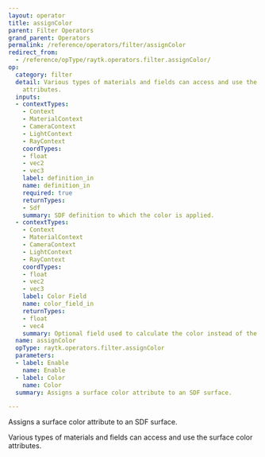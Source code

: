 ```yaml
---
layout: operator
title: assignColor
parent: Filter Operators
grand_parent: Operators
permalink: /reference/operators/filter/assignColor
redirect_from:
  - /reference/opType/raytk.operators.filter.assignColor/
op:
  category: filter
  detail: Various types of materials and fields can access and use the surface color
    attributes.
  inputs:
  - contextTypes:
    - Context
    - MaterialContext
    - CameraContext
    - LightContext
    - RayContext
    coordTypes:
    - float
    - vec2
    - vec3
    label: definition_in
    name: definition_in
    required: true
    returnTypes:
    - Sdf
    summary: SDF definition to which the color is applied.
  - contextTypes:
    - Context
    - MaterialContext
    - CameraContext
    - LightContext
    - RayContext
    coordTypes:
    - float
    - vec2
    - vec3
    label: Color Field
    name: color_field_in
    returnTypes:
    - float
    - vec4
    summary: Optional field used to calculate the color instead of the `Color` parameter.
  name: assignColor
  opType: raytk.operators.filter.assignColor
  parameters:
  - label: Enable
    name: Enable
  - label: Color
    name: Color
  summary: Assigns a surface color attribute to an SDF surface.

---
```



Assigns a surface color attribute to an SDF surface.

Various types of materials and fields can access and use the surface color attributes.